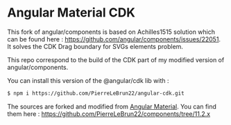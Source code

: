 Angular Material CDK
=======

This fork of angular/components is based on Achilles1515 solution which can be found here : https://github.com/angular/components/issues/22051.
It solves the CDK Drag boundary for SVGs elements problem.

This repo correspond to the build of the CDK part of my modified version of angular/components.

You can install this version of the @angular/cdk lib with :
```bash 
$ npm i https://github.com/PierreLeBrun22/angular-cdk.git 
```

The sources are forked and modified from [Angular Material](https://github.com/angular/components/tree/11.2.x). You can find them here : https://github.com/PierreLeBrun22/components/tree/11.2.x
